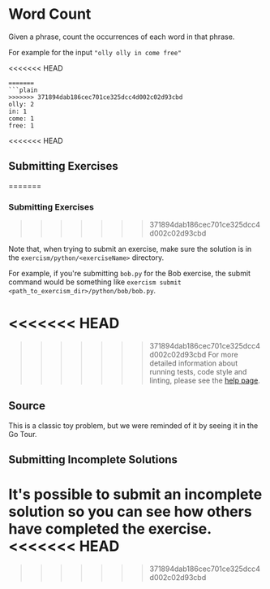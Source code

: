 # Word Count

Given a phrase, count the occurrences of each word in that phrase.

For example for the input `"olly olly in come free"`

<<<<<<< HEAD
```text
=======
```plain
>>>>>>> 371894dab186cec701ce325dcc4d002c02d93cbd
olly: 2
in: 1
come: 1
free: 1
```

<<<<<<< HEAD
## Submitting Exercises
=======

### Submitting Exercises
>>>>>>> 371894dab186cec701ce325dcc4d002c02d93cbd

Note that, when trying to submit an exercise, make sure the solution is in the `exercism/python/<exerciseName>` directory.

For example, if you're submitting `bob.py` for the Bob exercise, the submit command would be something like `exercism submit <path_to_exercism_dir>/python/bob/bob.py`.

<<<<<<< HEAD
=======

>>>>>>> 371894dab186cec701ce325dcc4d002c02d93cbd
For more detailed information about running tests, code style and linting,
please see the [help page](http://exercism.io/languages/python).

## Source

This is a classic toy problem, but we were reminded of it by seeing it in the Go Tour.

## Submitting Incomplete Solutions
It's possible to submit an incomplete solution so you can see how others have completed the exercise.
<<<<<<< HEAD
=======

>>>>>>> 371894dab186cec701ce325dcc4d002c02d93cbd
